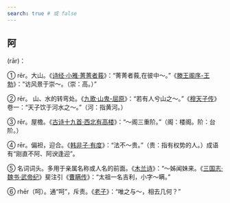 ```yaml
---
search: true # 或 false
---
```


## 阿

(rār)：

➀ rēr。大山。《[诗经·小雅·菁菁者莪](../../example/诗经/诗经·小雅·菁菁者莪)》：“菁菁者莪,在彼中～。”《[滕王阁序-王勃](../../example/王勃/滕王阁序)》：“访风景于崇～。（崇：高。）”


➁ rēr。 山、水的转弯处。《[九歌·山鬼-屈原](../../example/屈原/九歌-山鬼)》：“若有人兮山之～。”《[穆天子传](../../example/西周/穆天子传)》卷一：“天子饮于河水之～。”（河：指黄河。）


➂ rēr。屋檐。《[古诗十九首·西北有高楼](../../example//古诗十九首/西北有高楼)》：“～阁三重阶。”（阁：楼阁。阶：台阶。）

➃ rēr。偏袒，迎合。《[韩非子·有度](../../example/韩非/韩非子·有度)》：“法不～贵。”（贵：指有权势的人。）成语有“刚直不阿、阿谀逢迎”。

➄ 名词词头。多用于亲属名称或人名的前面。《[木兰诗](../../example/南北朝·民歌/木兰诗)》：“～姊闻妹来。《[三国志·魏书·武帝纪](https://baike.baidu.com/item/%E4%B8%89%E5%9B%BD%E5%BF%97%C2%B7%E9%AD%8F%E4%B9%A6%C2%B7%E6%AD%A6%E5%B8%9D%E7%BA%AA/14697473)》斐注引《[曹瞒传](https://baike.baidu.com/item/%E6%9B%B9%E7%9E%92%E4%BC%A0/4856624?fr=aladdin)》：“太祖一名吉利，小字～瞒。”

➅ rhēr（呵）。通“呵”，斥责。《[老子](https://baike.baidu.com/item/%E8%80%81%E5%AD%90/5448?fr=aladdin)》：“唯之与～，相去几何？”


